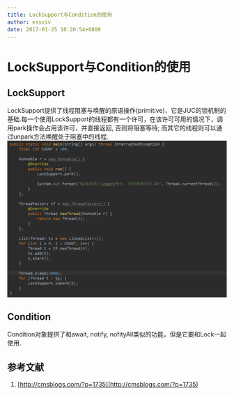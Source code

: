 ```yaml
---
title: LockSupport与Condition的使用
author: essviv
date: 2017-01-25 10:20:54+0800
---
```


# LockSupport与Condition的使用

## LockSupport
LockSupport提供了线程阻塞与唤醒的原语操作(primitive)，它是JUC的锁机制的基础.每一个使用LockSupport的线程都有一个许可，在该许可可用的情况下，调用park操作会占用该许可，并直接返回, 否则将阻塞等待; 而其它的线程则可以通过unpark方法唤醒处于阻塞中的线程.
![lock-support](https://github.com/Essviv/images/blob/master/lock-support.jpg?raw=true)

## Condition

Condition对象提供了和await, notify, nofityAll类似的功能，但是它要和Lock一起使用. 


## 参考文献
1. [http://cmsblogs.com/?p=1735](http://cmsblogs.com/?p=1735)